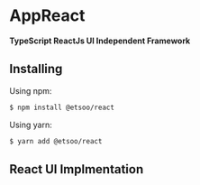 # AppReact

**TypeScript ReactJs UI Independent Framework**

## Installing

Using npm:

```bash
$ npm install @etsoo/react
```

Using yarn:

```bash
$ yarn add @etsoo/react
```

## React UI Implmentation
